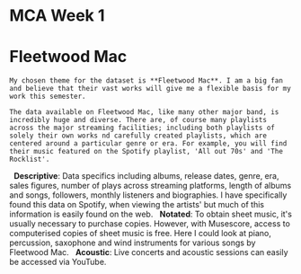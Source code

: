 # MCA Week 1

# Fleetwood Mac

    My chosen theme for the dataset is **Fleetwood Mac**. I am a big fan and believe that their vast works will give me a flexible basis for my work this semester.

    The data available on Fleetwood Mac, like many other major band, is incredibly huge and diverse. There are, of course many playlists across the major streaming facilities; including both playlists of solely their own works nd carefully created playlists, which are centered around a particular genre or era. For example, you will find their music featured on the Spotify playlist, 'All out 70s' and 'The Rocklist'. 
 
    **Descriptive**: Data specifics including albums, release dates, genre, era, sales figures, number of plays across streaming platforms, length of albums and songs, followers, monthly listeners and biographies. I have specifically found this data on Spotify, when viewing the artists' but much of this information is easily found on the web. 
 
    **Notated**: To obtain sheet music, it's usually necessary to purchase copies. However, with Musescore, access to computerised copies of sheet music is free. Here I could look at piano, percussion, saxophone and wind instruments for various songs by Fleetwood Mac. 
 
    **Acoustic**: Live concerts and acoustic sessions can easily be accessed via YouTube. 
